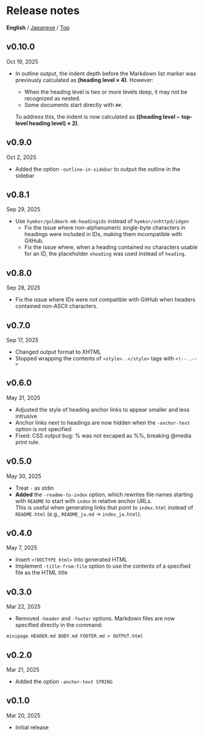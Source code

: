 Release notes
=============
**English** / [Japanese](./release_note_ja.md) / [Top](./README.md)

v0.10.0
-------
Oct 19, 2025

- In outline output, the indent depth before the Markdown list marker was previously calculated as **(heading level × 4)**. However:

  - When the heading level is two or more levels deep, it may not be recognized as nested.
  - Some documents start directly with `##`.

  To address this, the indent is now calculated as **((heading level − top-level heading level) × 2)**.

v0.9.0
------
Oct 2, 2025

- Added the option `-outline-in-sidebar` to output the outline in the sidebar

v0.8.1
------
Sep 29, 2025

- Use `hymkor/goldmark-mb-headingids` instead of `hymkor/xnhttpd/idgen`
    - Fix the issue where non-alphanumeric single-byte characters in headings were included in IDs, making them incompatible with GitHub.
    - Fix the issue where, when a heading contained no characters usable for an ID, the placeholder `xheading` was used instead of `heading`.

v0.8.0
------
Sep 28, 2025

- Fix the issue where IDs were not compatible with GitHub when headers contained non-ASCII characters.

v0.7.0
------
Sep 17, 2025

- Changed output format to XHTML
- Stopped wrapping the contents of `<style>..</style>` tags with `<!--..-->`

v0.6.0
------
May 31, 2025

- Adjusted the style of heading anchor links to appear smaller and less intrusive
- Anchor links next to headings are now hidden when the `-anchor-text` option is not specified
- Fixed: CSS output bug: % was not escaped as %%, breaking @media print rule.

v0.5.0
------
May 30, 2025

- Treat `-` as stdin
- **Added** the `-readme-to-index` option, which rewrites file names starting with `README` to start with `index` in relative anchor URLs.  
    This is useful when generating links that point to `index.html` instead of `README.html` (e.g., `README_ja.md` → `index_ja.html`).

v0.4.0
------
May 7, 2025

- Insert `<!DOCTYPE html>` into generated HTML
- Implement `-title-from-file` option to use the contents of a specified file as the HTML title

v0.3.0
------
Mar 22, 2025

- Removed `-header` and `-footer` options. Markdown files are now specified directly in the command:

```
minipage HEADER.md BODY.md FOOTER.md > OUTPUT.html
```

v0.2.0
------
Mar 21, 2025

- Added the option `-anchor-text STRING`

v0.1.0
------
Mar 20, 2025

- Initial release
